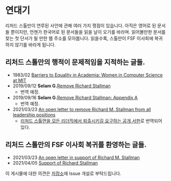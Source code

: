 # 연대기

리처드 스톨만이 연루된 사안에 관해 여러 가지 쟁점이 있습니다. 아직은 영어로 된 문서들 뿐이지만, 언젠가 한국어로 된 문서들을 읽을 날이 오기를 바라며.
읽어볼만한 문서를 찾는 첫 단서가 될 만한 웹 주소를 모아봅니다. 읽을수록, 스톨만이 FSF 이사회에 복귀하지 않기를 바라게 됩니다.

## 리처드 스톨만의 행적이 문제적임을 지적하는 글들.

* 1983/02 [Barriers to Equality in Academia: Women in Computer Science at MIT](https://homes.cs.washington.edu/~lazowska/mit/)
* 2019/09/12 **Selam G.**[Remove Richard Stallman](https://selamjie.medium.com/remove-richard-stallman-fec6ec210794)
  * 번역 예정.
* 2019/09/16 **Selam G.**[Remove Richard Stallman: Appendix A](https://selamjie.medium.com/remove-richard-stallman-appendix-a-a7e41e784f88)
  * 번역 예정.
* 2021/03/23 [An open letter to remove Richard M. Stallman from all leadership positions](https://rms-open-letter.github.io/)
  * [리처드 스톨먼을 모든 리더직에서 퇴출시키길 요구하는 공개 서한](https://rms-open-letter.github.io/index.ko)로 번역되어 있다.

## 리처드 스톨만의 FSF 이사회 복귀를 환영하는 글들.

* 2021/03/23 [An open letter in support of Richard M. Stallman](https://rms-support-letter.github.io/)
* 2021/04/05 [Support of Richard Stallman](https://stallmansupport.org/)

이 게시물에 대한 의견은 [저장소](https://github.com/iamcombacsa/iamcombacsa.github.io)에 Issue 개설로 부탁드립니다.
